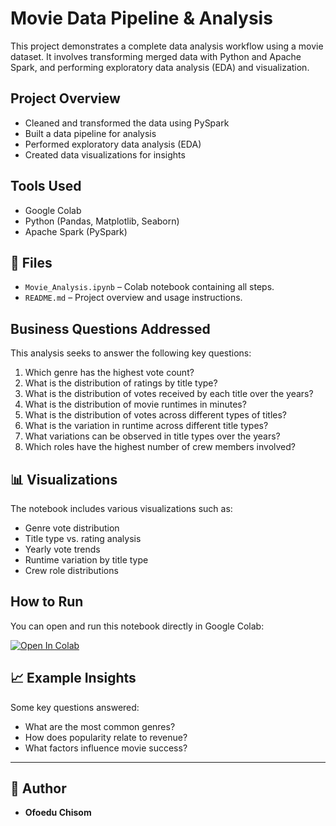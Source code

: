 # Movie Data Pipeline & Analysis

This project demonstrates a complete data analysis workflow using a movie dataset. It involves  transforming merged data with Python and Apache Spark, and performing exploratory data analysis (EDA) and visualization.

##  Project Overview

-  Cleaned and transformed the data using PySpark
-  Built a data pipeline for analysis
-  Performed exploratory data analysis (EDA)
-  Created data visualizations for insights

##  Tools Used

- Google Colab
- Python (Pandas, Matplotlib, Seaborn)
- Apache Spark (PySpark)

## 📁 Files

- `Movie_Analysis.ipynb` – Colab notebook containing all steps.
- `README.md` – Project overview and usage instructions.

##  Business Questions Addressed

This analysis seeks to answer the following key questions:

1.  Which genre has the highest vote count?
2.  What is the distribution of ratings by title type?
3.  What is the distribution of votes received by each title over the years?
4.  What is the distribution of movie runtimes in minutes?
5.  What is the distribution of votes across different types of titles?
6.  What is the variation in runtime across different title types?
7.  What variations can be observed in title types over the years?
8.  Which roles have the highest number of crew members involved?


## 📊 Visualizations

The notebook includes various visualizations such as:
- Genre vote distribution
- Title type vs. rating analysis
- Yearly vote trends
- Runtime variation by title type
- Crew role distributions

##  How to Run

You can open and run this notebook directly in Google Colab:

[![Open In Colab](https://colab.research.google.com/assets/colab-badge.svg)](https://colab.research.google.com/github/ofoeduchisom/movie-data-pipeline-analysis/blob/main/Movie_Analysis.ipynb)



## 📈 Example Insights

Some key questions answered:
- What are the most common genres?
- How does popularity relate to revenue?
- What factors influence movie success?

---

## 👤 Author

- **Ofoedu Chisom**
